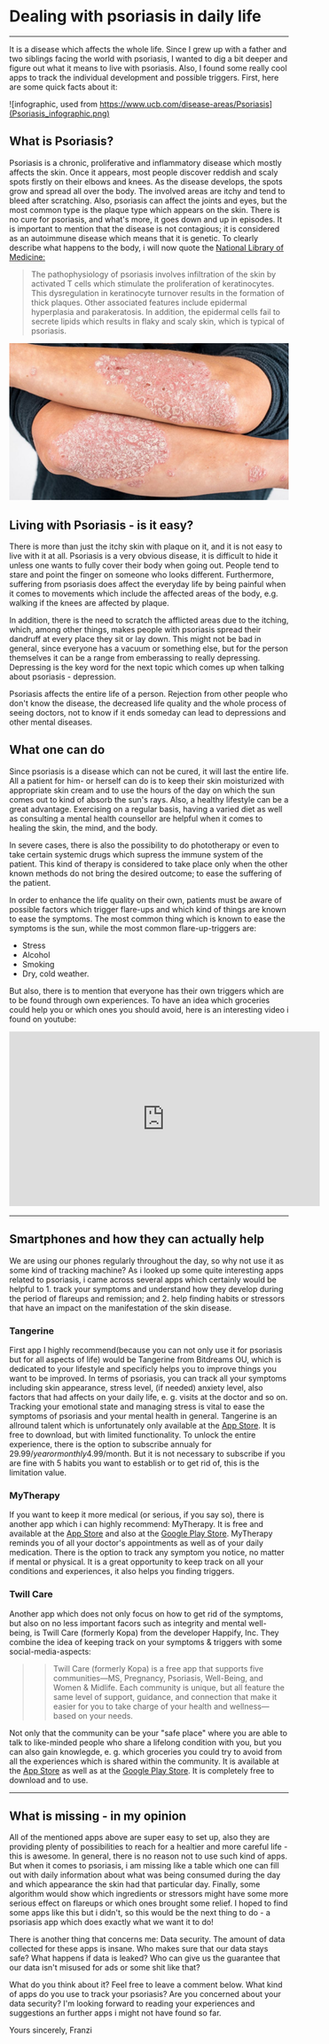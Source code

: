 
# Dealing with psoriasis in daily life 
---

It is a disease which affects the whole life. Since I grew up with a father and two siblings facing the world with psoriasis, I wanted to dig a bit deeper and figure out what it means to live with psoriasis. Also, I found some really cool apps to track the individual development and possible triggers. First, here are some quick facts about it:

![infographic, used from https://www.ucb.com/disease-areas/Psoriasis](Psoriasis_infographic.png)

## What is Psoriasis?

Psoriasis is a chronic, proliferative and inflammatory disease which mostly affects the skin. Once it appears, most people 
discover reddish and scaly spots firstly on their elbows and knees. As the disease develops, the spots grow and spread all over the body. 
The involved areas are itchy and tend to bleed after scratching. Also, psoriasis can affect the joints and eyes, but the most
common type is the plaque type which appears on the skin. There is no cure for psoriasis, and what's more, it goes down and up in episodes.
It is important to mention that the disease is not contagious; it is considered as an autoimmune disease which means that it is genetic. To clearly describe what happens to the body, i will now quote the [National Library of Medicine:](https://www.ncbi.nlm.nih.gov/books/NBK448194/#article-27961.s2)

>The pathophysiology of psoriasis involves infiltration of the skin by activated T cells which stimulate the proliferation of keratinocytes. This dysregulation in keratinocyte turnover results in the formation of thick plaques. Other associated features include epidermal hyperplasia and parakeratosis. In addition, the epidermal cells fail to secrete lipids which results in flaky and scaly skin, which is typical of psoriasis.


![This is what it looks like](psoriasis-arms.jpeg)


## Living with Psoriasis - is it easy?

There is more than just the itchy skin with plaque on it, and it is not easy to live with it at all.
Psoriasis is a very obvious disease, it is difficult to hide it unless one wants to fully cover their body when going out.
People tend to stare and point the finger on someone who looks different. Furthermore, suffering from psoriasis does affect the
everyday life by being painful when it comes to movements which include the affected areas of the body, e.g. walking if the knees are
affected by plaque. 

In addition, there is the need to scratch the afflicted areas due to the itching, which, among other things, 
makes people with psoriasis spread their dandruff at every place they sit or lay down. This might not be bad in general, since everyone has 
a vacuum or something else, but for the person themselves it can be a range from emberassing to really depressing.
Depressing is the key word for the next topic which comes up when talking about psoriasis - depression.

Psoriasis affects the entire life of a person. Rejection from other people who don't know the disease, the decreased life quality
and the whole process of seeing doctors, not to know if it ends someday can lead to 
depressions and other mental diseases.

## What one can do

Since psoriasis is a disease which can not be cured, it will last the entire life. All a patient for him- or herself can do is to keep their skin moisturized 
with appropriate skin cream and to use the hours of the day on which the sun comes out to kind of absorb the sun's rays. Also, a healthy lifestyle can be a great advantage. Exercising on a regular basis, having a varied diet as well as consulting a mental health counsellor are helpful when it comes to healing the skin, the mind, and the body. 

In severe cases, there is also the possibility to do phototherapy or even to take certain systemic drugs which supress the immune system of the patient. This kind of therapy is considered to take place only when the other known methods do not bring the desired outcome; to ease the suffering of the patient. 

In order to enhance the life quality on their own, patients must be aware of possible factors which trigger flare-ups and which kind of things are known to ease the symptoms. The most common thing which is known to ease the symptoms is the sun, while the most common flare-up-triggers are:
+ Stress
+ Alcohol
+ Smoking
+ Dry, cold weather.

But also, there is to mention that everyone has their own triggers which are to be found through own experiences.
To have an idea which groceries could help you or which ones you should avoid, here is an interesting video i found on youtube: 


<iframe width="560" height="315" src="https://www.youtube.com/embed/8BJyCyEcJSg" title="YouTube video player" frameborder="0" allow="accelerometer; autoplay; clipboard-write; encrypted-media; gyroscope; picture-in-picture; web-share" allowfullscreen></iframe>

---
## Smartphones and how they can actually help 

We are using our phones regularly throughout the day, so why not use it as some kind of tracking machine? As i looked up some quite interesting apps related to psoriasis, i came across several apps which certainly would be helpful to 1. track your symptoms and understand how they develop during the period of flareups and remission; and 2. help finding habits or stressors that have an impact on the manifestation of the skin disease.

### Tangerine

First app I highly recommend(because you can not only use it for psoriasis but for all aspects of life) would be Tangerine from Bitdreams OU, which is dedicated to your lifestyle and specificly helps you to improve things you want to be improved. In terms of psoriasis, you can track all your symptoms including skin appearance, stress level, (if needed) anxiety level, also factors that had affects on your daily life, e. g. visits at the doctor and so on. Tracking your emotional state and managing stress is vital to ease the symptoms of psoriasis and your mental health in general. Tangerine is an allround talent which is unfortunately only available at the [App Store](https://apps.apple.com/us/app/tangerine-self-care-goals/id1468882685). It is free to download, but with limited functionality. To unlock the entire experience, there is the option to subscribe annualy for 29.99$/year or monthly 4.99$/month. But it is not necessary to subscribe if you are fine with 5 habits you want to establish or to get rid of, this is the limitation value. 

### MyTherapy

If you want to keep it more medical (or serious, if you say so), there is another app which i can highly recommend: MyTherapy. It is free and available at the [App Store](https://apps.apple.com/gb/app/mytherapy-meds-pill-reminder/id662170995) and also at the [Google Play Store](https://play.google.com/store/apps/details?id=eu.smartpatient.mytherapy&referrer=utm_source%3Dwebsite-en). MyTherapy reminds you of all your doctor's appointments as well as of your daily medication. There is the option to track any symptom you notice, no matter if mental or physical. It is a great opportunity to keep track on all your conditions and experiences, it also helps you finding triggers.

### Twill Care

Another app which does not only focus on how to get rid of the symptoms, but also on no less important facors such as integrity and mental well-being, is Twill Care (formerly Kopa) from the developer Happify, Inc. They combine the idea of keeping track on your symptoms & triggers with some social-media-aspects:

>> Twill Care (formerly Kopa) is a free app that supports five communities—MS, Pregnancy, Psoriasis, Well-Being, and Women & Midlife. Each community is unique, but all feature the same level of support, guidance, and connection that make it easier for you to take charge of your health and wellness—based on your needs.

Not only that the community can be your "safe place" where you are able to talk to like-minded people who share a lifelong condition with you, but you can also gain knowlegde, e. g. which groceries you could try to avoid from all the experiences which is shared within the community. 
It is available at the [App Store](https://apps.apple.com/us/app/twill-care-formerly-kopa/id1494286910) as well as at the [Google Play Store](https://play.google.com/store/apps/details?id=com.happify.community.psoriasis&hl=en&gl=US). It is completely free to download and to use. 

---

## What is missing - in my opinion

All of the mentioned apps above are super easy to set up, also they are providing plenty of possibilities to reach for a healtier and more careful life - this is awesome. In general, there is no reason not to use such kind of apps. But when it comes to psoriasis, i am missing like a table which one can fill out with daily information about what was being consumed during the day and which appearance the skin had that particular day. Finally, some algorithm would show which ingredients or stressors might have some more serious effect on flareups or which ones brought some relief.
I hoped to find some apps like this but i didn't, so this would be the next thing to do - a psoriasis app which does exactly what we want it to do!

There is another thing that concerns me: Data security. The amount of data collected for these apps is insane. Who makes sure that our data stays safe?
What happens if data is leaked? Who can give us the guarantee that our data isn't misused for ads or some shit like that? 

What do you think about it? Feel free to leave a comment below. What kind of apps do you use to track your psoriasis? Are you concerned about your data security?
I'm looking forward to reading your experiences and suggestions an further apps i might not have found so far.

Yours sincerely,
Franzi 
